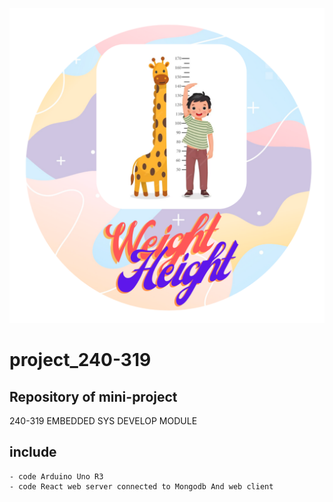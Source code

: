 ![Logo](https://github.com/witayaporn/project_240-319/blob/16736a72140cfecb1ff0f5e5199f8798913f6aca/logo.png?raw=true)

# project_240-319
## Repository of mini-project
240-319 EMBEDDED SYS DEVELOP MODULE
## include
    - code Arduino Uno R3
    - code React web server connected to Mongodb And web client
